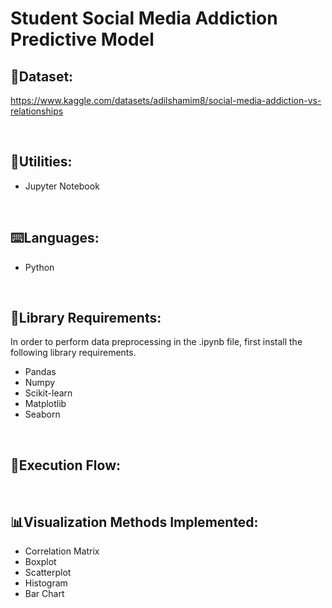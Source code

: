 # Student Social Media Addiction Predictive Model



## 📑Dataset:
https://www.kaggle.com/datasets/adilshamim8/social-media-addiction-vs-relationships

<br/>

## 🔧Utilities: 
- Jupyter Notebook

<br/>

## ⌨️Languages:
- Python
  
<br/>

## 📖Library Requirements:
In order to perform data preprocessing in the .ipynb file, first install the following library requirements.
- Pandas
- Numpy
- Scikit-learn
- Matplotlib
- Seaborn

<br/>

## 🔎Execution Flow:


<br/>

## 📊Visualization Methods Implemented:
- Correlation Matrix 
- Boxplot
- Scatterplot
- Histogram
- Bar Chart
